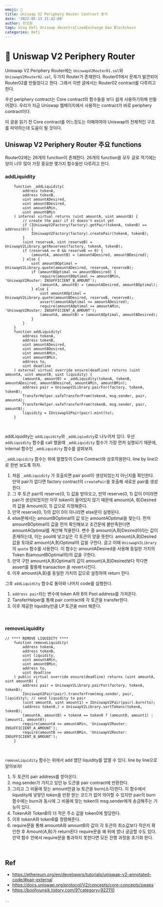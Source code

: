 ```yaml
---
emoji: 🧢
title: Uniswap V2 Periphery Router Contract 분석
date: '2022-05-13 21:42:00'
author: 한성원
tags: blog Defi Uniswap decentralizedExchange Dao Blockchain
categories: Defi
---
```



# 👋 Uniswap V2 Periphery Router
Uniswap V2 Periphery Router에는 `UniswapV2Router01.sol`와 `UniswapV2Router02.sol`, 두가지 Router가 존재한다. Router01에서 문제가 발견되어 Router02를 만들었다고 한다. 그래서 이번 글에서는 Router02 contract를 다루려고한다.

우선 periphery contract는 Core contract의 함수들을 보다 쉽게 사용하기위해 만들어졌다. 우리가 지금 Uniswap 웹페이지에서 사용하는 contract가 바로 periphery contract이다.

이 글을 읽기 전 Core contract를 어느정도는 이해하여야 Uniswap의 전체적인 구조를 파악하는데 도움이 될 것이다. 

## Uniswap V2 Periphery Router 주요 functions
Router02에는 26개의 function이 존재한다. 26개의 function을 모두 글로 적기에는 양이 너무 많아 가장 중요한 몇가지 함수들만 다루려고 한다.

### addLiquidity

```solidity
    function _addLiquidity(
        address tokenA,
        address tokenB,
        uint amountADesired,
        uint amountBDesired,
        uint amountAMin,
        uint amountBMin
    ) internal virtual returns (uint amountA, uint amountB) {
        // create the pair if it doesn't exist yet
        if (IUniswapV2Factory(factory).getPair(tokenA, tokenB) == address(0)) {
            IUniswapV2Factory(factory).createPair(tokenA, tokenB);
        }
        (uint reserveA, uint reserveB) = UniswapV2Library.getReserves(factory, tokenA, tokenB);
        if (reserveA == 0 && reserveB == 0) {
            (amountA, amountB) = (amountADesired, amountBDesired);
        } else {
            uint amountBOptimal = UniswapV2Library.quote(amountADesired, reserveA, reserveB);
            if (amountBOptimal <= amountBDesired) {
                require(amountBOptimal >= amountBMin, 'UniswapV2Router: INSUFFICIENT_B_AMOUNT');
                (amountA, amountB) = (amountADesired, amountBOptimal);
            } else {
                uint amountAOptimal = UniswapV2Library.quote(amountBDesired, reserveB, reserveA);
                assert(amountAOptimal <= amountADesired);
                require(amountAOptimal >= amountAMin, 'UniswapV2Router: INSUFFICIENT_A_AMOUNT');
                (amountA, amountB) = (amountAOptimal, amountBDesired);
            }
        }
    }
    function addLiquidity(
        address tokenA,
        address tokenB,
        uint amountADesired,
        uint amountBDesired,
        uint amountAMin,
        uint amountBMin,
        address to,
        uint deadline
    ) external virtual override ensure(deadline) returns (uint amountA, uint amountB, uint liquidity) {
        (amountA, amountB) = _addLiquidity(tokenA, tokenB, amountADesired, amountBDesired, amountAMin, amountBMin);
        address pair = UniswapV2Library.pairFor(factory, tokenA, tokenB);
        TransferHelper.safeTransferFrom(tokenA, msg.sender, pair, amountA);
        TransferHelper.safeTransferFrom(tokenB, msg.sender, pair, amountB);
        liquidity = IUniswapV2Pair(pair).mint(to);
    }
```

<br>

addLiquidity는 `addLiquidity`와 `_addLiqiudity`로 나누어져 있다. 우선 `addLiquidity` 함수를 call 했을때 `_addLiquidity` 함수가 가장 먼저 실행되기 때문에, internal 함수인 `_addLiquidity` 함수를 살펴보자.

`_addLiquidity` 함수는 위에 말했듯이 Core Contract와 상호작용한다. line by line으로 한번 보도록 하자.

1. 처음 `_addLiquidity` 가 호출되면 pair pool이 생성되었는지 아닌지를 확인한다. 만약 pair가 없다면 factory contract의 `createPair`을 호출해 새로운 pair를 생성한다.
2. 그 후 토큰 pair의 reserve{0, 1} 값을 받아오고, 만약 reserve{0, 1} 값이 0이라면 pair가 생성되었지만 아무 token이 들어있지 않기 때문에 amount{A, B}Desired의 값을 Amount{0, 1} 값으로 지정해준다. 
3. 만약 reserve{0, 1}의 값이 0이 아니라면 else문이 실행된다.
4. else문에서는 amountBOptimal의 값 또는 amountAOptimal을 찾는다. 먼저 amountBOptimal의 값을 먼저 확인해보고 조건문에 불만족한다면 amountAOptimal를 계산해 적용한다.
변수 중 amount{A,B}Desired이라는 값이 존재하는데, 이는 pool에 넣고싶은 각 토큰의 양을 뜻한다. amount{A,B}Desired 값을 토대로 amount{A,B}Optimal의 값을 구한다. 글고 이때 `UniswapV2Library`의 `quote` 함수를 사용한다. 이 함수는 amountADesired을 사용해 동일한 가치의 Token B(amountBOptimal의)의 값을 구한다. 
5. 만약 구한 amount{A,B}Optimal의 값이 amount{A,B}Desired보다 작다면 assert를 활용해 transaction 을 revert시킨다.
6. 이후 amount{A,B}를 동일한 가치의 값으로 설정하여 return 한다.

그후 `addLiquidity` 함수로 돌아와 나머지 code를 실행한다.
1. `address pair`라는 변수에 token A와 B의 Pool address를 가져온다.
2. TansferHelper를 통해 pair contract에 각 토큰을 transfer한다.
3. 이후 제공한 liquidity만큼 LP 토큰을 mint 해준다.

<br>

### removeLiquidity
```
// **** REMOVE LIQUIDITY ****
    function removeLiquidity(
        address tokenA,
        address tokenB,
        uint liquidity,
        uint amountAMin,
        uint amountBMin,
        address to,
        uint deadline
    ) public virtual override ensure(deadline) returns (uint amountA, uint amountB) {
        address pair = UniswapV2Library.pairFor(factory, tokenA, tokenB);
        IUniswapV2Pair(pair).transferFrom(msg.sender, pair, liquidity); // send liquidity to pair
        (uint amount0, uint amount1) = IUniswapV2Pair(pair).burn(to);
        (address token0,) = UniswapV2Library.sortTokens(tokenA, tokenB);
        (amountA, amountB) = tokenA == token0 ? (amount0, amount1) : (amount1, amount0);
        require(amountA >= amountAMin, 'UniswapV2Router: INSUFFICIENT_A_AMOUNT');
        require(amountB >= amountBMin, 'UniswapV2Router: INSUFFICIENT_B_AMOUNT');
    }
```

<br>

`removeLiquidity` 함수는 위에서 add 헸던 liquidity를 없앨 수 있다. line by line으로 알아보자!
1. 두 토큰의 pair address를 받아온다. 
2. msg.sender가 가지고 있던 lp 도큰을 pair contract에 반환한다.
3. 그리고 그 비율에 맞는 amount만큼 lp 토큰을 burn(소각)한다.
    이 함수에서 liquidity에 넣엏던 token을 반환 받는 코드가 없어 의아할 수 있지만 pair의 burn 함수에는 burn과 동시에 그 비율에 맞는 token의 msg.sender에게 송금해주는 기능이 있다. 
4. TokenA와 TokenB의 더 작은 주소 값을 token0에 할당한다.
5. 이후 tokenA와 tokenB를 정령해준다.
6. require문을 통해 amountA와 amountB의 값이 각 토큰의 최소값보다 작은지 확인한 후 Amount{A,B}가 return된다
    require문을 왜 뒤에 썼나 궁금할 수도 있다. 만약 함수 안에서 require문을 통과하지 못한다면 모든 진행 과정을 초기화 한다.

<br>

<!-- ### swap
```
// **** SWAP ****
    // requires the initial amount to have already been sent to the first pair
    function _swap(uint[] memory amounts, address[] memory path, address _to) internal virtual {
        for (uint i; i < path.length - 1; i++) {
            (address input, address output) = (path[i], path[i + 1]);
            (address token0,) = UniswapV2Library.sortTokens(input, output);
            uint amountOut = amounts[i + 1];
            (uint amount0Out, uint amount1Out) = input == token0 ? (uint(0), amountOut) : (amountOut, uint(0));
            address to = i < path.length - 2 ? UniswapV2Library.pairFor(factory, output, path[i + 2]) : _to;
            IUniswapV2Pair(UniswapV2Library.pairFor(factory, input, output)).swap(
                amount0Out, amount1Out, to, new bytes(0)
            );
        }
    }
```

<br/>

periphery contract는 너무 많은 swap관련 함수를 가지고 있기 때문에, swap에 공통적으로 쓰이는 `_swap`에 대해서 분석하도록 할 것이다.
uniswapV2에서는 token의 pair이 존재하지 않는다면 여러개의 pair들을 걸쳐 token을 swap할 수 있게 해준다. 
1. path는 token들의 주소를 뜻하며, path를 통해 token의 주소값을 받아온다. 
2. token을 library의 sortToken 함수를 통해 정렬한다.
3. amountOut
 -->

<!-- ## 마무리
Router contract에 중요하다고 생각하는 함수를 알아보았다. 사용자가 직접 interaction 하는 부분이기 때문에 잘 알아두어야 한다고 생각한다.
요즘은 분석보다 직접 smart contract를 구축해보는 것이 중요하다고 느낀다. Defi 이외에도 요즘 유행하는 Stepn과 같은 새로운 코드를 분석해보고 직접 운영해보고싶다 -->

## Ref
- https://ethereum.org/en/developers/tutorials/uniswap-v2-annotated-code/#pair-external
- https://docs.uniswap.org/protocol/V2/concepts/core-concepts/swaps
- https://boohyunsik.tistory.com/9?category=922110


```toc

``